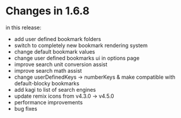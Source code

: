 # Changes in 1.6.8

in this release:

- add user defined bookmark folders
- switch to completely new bookmark rendering system
- change default bookmark values
- change user defined bookmarks ui in options page
- improve search unit conversion assist
- improve search math assist
- change userDefinedKeys -> numberKeys & make compatible with default-blocky bookmarks
- add kagi to list of search engines
- update remix icons from v4.3.0 -> v4.5.0
- performance improvements
- bug fixes
